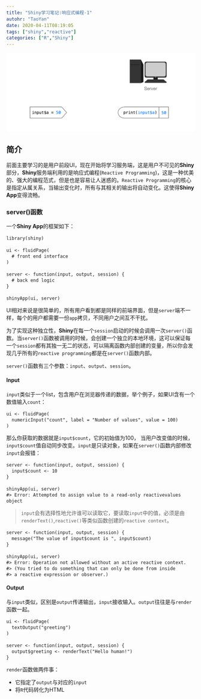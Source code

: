```yaml
---
title: "Shiny学习笔记:响应式编程-1"
autohr: "TaoYan"
date: 2020-04-11T08:19:05
tags: ["shiny","reactive"]
categories: ["R","Shiny"]
---
```


![](https://raw.githubusercontent.com/YTLogos/pic_link/master/img/20200410235230.png)

## 简介

前面主要学习的是用户前段UI，现在开始将学习服务端，这是用户不可见的**Shiny**部分，**Shiny**服务端利用的是响应式编程(`Reactive Programming`)，这是一种优美的、强大的编程范式，但是也是容易让人迷惑的。`Reactive Programming`的核心是指定从属关系，当输出变化时，所有与其相关的输出将自动变化。这使得**Shiny App**变得流畅。

<!--more-->

### server()函数

一个**Shiny App**的框架如下：

```
library(shiny)

ui <- fluidPage(
  # front end interface
)

server <- function(input, output, session) {
  # back end logic
}

shinyApp(ui, server)
```

UI相对来说是很简单的，所有用户看到都是同样的前端界面，但是`server`端不一样，每个的用户都需要一份`app`拷贝，不同用户之间互不干扰。

为了实现这种独立性，**Shiny**在每一个`session`启动的时候会调用一次`server()`函数。当`server()`函数被调用的时候，会创建一个独立的本地环境，这可以保证每一个`session`都有其独一无二的状态，可以隔离函数内部创建的变量，所以你会发现几乎所有的`reactive programming`都是在`server()`函数内部。

`server()`函数有三个参数：`input`、`output`、`session`。

#### Input

`input`类似于一个list，包含用户在浏览器传递的数据，举个例子，如果UI含有一个数值输入`count`：

```
ui <- fluidPage(
  numericInput("count", label = "Number of values", value = 100)
)
```

那么你获取的数据就是`input$count`，它的初始值为100， 当用户改变值的时候，`input$count`值自动同步改变。`input`是只读对象，如果在`server()`函数内部修改`input`会报错：

```
server <- function(input, output, session) {
  input$count <- 10  
}

shinyApp(ui, server)
#> Error: Attempted to assign value to a read-only reactivevalues object
```

> `input`会有选择性地允许谁可以读取它，要读取`input`中的值，必须是由`renderText()`,`reactive()`等类似函数创建的`reactive context`。

```
server <- function(input, output, session) {
  message("The value of input$count is ", input$count)
}

shinyApp(ui, server)
#> Error: Operation not allowed without an active reactive context. 
#> (You tried to do something that can only be done from inside 
#> a reactive expression or observer.)
```

#### Output

与`input`类似，区别是`output`传递输出，`input`接收输入。`output`往往是与`render`函数一起。

```
ui <- fluidPage(
  textOutput("greeting")
)

server <- function(input, output, session) {
  output$greeting <- renderText("Hello human!")
}
```

`render`函数做两件事：

* 它指定了`output`与对应的`input`
* 将`R`代码转化为HTML

